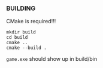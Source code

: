 ### BUILDING

CMake is required!!!

```
mkdir build
cd build
cmake ..
cmake --build .
```

`game.exe` should show up in build/bin